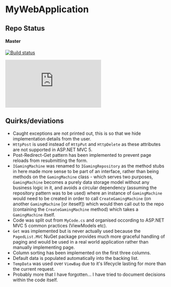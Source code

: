 # MyWebApplication

## Repo Status
#### Master
[![Build status](https://ci.appveyor.com/api/projects/status/9fa81vbe9oedxefa/branch/master?svg=true&retina=true)](https://ci.appveyor.com/project/BeigeBadger/MyWebApplication)

[![Test status](http://flauschig.ch/batch.php?type=tests&account=BeigeBadger&slug=mywebapplication)](http://flauschig.ch/batch.php?type=tests&account=BeigeBadger&slug=mywebapplication)


## Quirks/deviations
* Caught exceptions are not printed out, this is so that we hide implementation details from the user.
* `HttpPost` is used instead of `HttpPut` and `HttpDelete` as these attributes are not supported in ASP.NET MVC 5.
* Post-Redirect-Get pattern has been implemented to prevent page reloads from resubmitting the form.
* `IGamingMachine` was renamed to `IGamingRepository` as the method stubs in here made more sense to be part of an interface, rather than being methods on the `GamingMachine` class - which serves two purposes, `GamingMachine` becomes a purely data storage model without any business logic in it, and avoids a circular dependency (assuming the repository pattern was to be used) where an instance of `GamingMachine` would need to be created in order to call `CreateGamingMachine` (on another `GamingMachine` [or iteself]) which would then call out to the repo (containing the `CreateGamingMachine` method) which takes a `GamingMachine` itself.
* Code was split out from `MyCode.cs` and organised occording to ASP.NET MVC 5 common practices (ViewModels etc).
* `Get` was implemented but is never actually used because the `PagedList.MVC` NuGet package provides much more graceful handling of paging and would be used in a real world application rather than manually implementing page.
* Column sorting has been implemented on the first three columns.
* Default data  is populated automatically into the backing list.
* `TempData` was used over `ViewBag` due to it's lifecycle lasting for more than the current request.
* Probably more that I have forgotten... I have tried to document decisions within the code itself.
